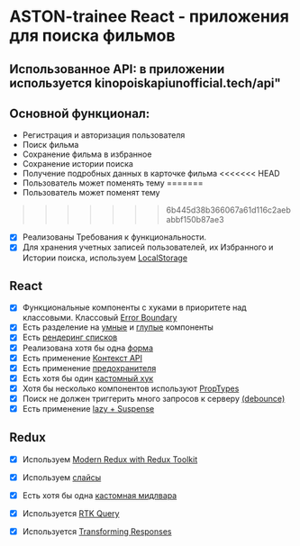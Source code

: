 # ASTON-trainee React - приложения для поиска фильмов
## Использованное API: в приложении используется kinopoiskapiunofficial.tech/api"

## Основной функционал: 
* Регистрация и авторизация пользователя
* Поиск фильма
* Сохранение фильма в избранное
* Сохранение истории поиска
* Получение подробных данных в карточке фильма
<<<<<<< HEAD
* Пользователь может поменять тему
=======
* Пользователь может поменят тему
>>>>>>> 6b445d38b366067a61d116c2aebabbf150b87ae3

- [x] Реализованы Требования к функциональности.
- [x] Для хранения учетных записей пользователей, их Избранного и Истории поиска, используем [LocalStorage](https://github.com/MarinaBrodiansky/Aston-trainee-REACT/blob/main/src/services/user.js)

## React
- [x] Функциональные компоненты c хуками в приоритете над классовыми. Классовый [Error Boundary](https://github.com/MarinaBrodiansky/Aston-trainee-REACT/blob/main/src/components/ErrorBoundary/ErrorBoundary.jsx)
- [x] Есть разделение на [умные](https://github.com/MarinaBrodiansky/Aston-trainee-REACT/blob/main/src/components/SearchForm/SearchForm.jsx) и [глупые](https://github.com/MarinaBrodiansky/Aston-trainee-REACT/blob/main/src/components/Footer/Footer.jsx) компоненты 
- [x] Есть [рендеринг списков](https://github.com/MarinaBrodiansky/Aston-trainee-REACT/blob/main/src/components/MoviesCardList/MoviesCardList.jsx)
- [x] Реализована хотя бы одна [форма](https://github.com/MarinaBrodiansky/Aston-trainee-REACT/blob/main/src/components/SearchForm/SearchForm.jsx) 
- [x] Есть применение [Контекст API](https://github.com/MarinaBrodiansky/Aston-trainee-REACT/blob/main/src/components/ThemeContext/ThemeContext.jsx)
- [x] Есть применение [предохранителя](https://github.com/MarinaBrodiansky/Aston-trainee-REACT/blob/main/src/main.jsx) 
- [x] Есть хотя бы один [кастомный хук](https://github.com/MarinaBrodiansky/Aston-trainee-REACT/blob/main/src/hooks/useDebounce.js)
- [x] Хотя бы несколько компонентов используют [PropTypes](https://github.com/MarinaBrodiansky/Aston-trainee-REACT/blob/main/src/components/ErrorBoundary/ErrorBoundary.jsx)
- [x] Поиск не должен триггерить много запросов к серверу [(debounce)](https://github.com/MarinaBrodiansky/Aston-trainee-REACT/blob/main/src/components/SearchForm/SearchForm.jsx)
- [x] Есть применение [lazy + Suspense](https://github.com/MarinaBrodiansky/Aston-trainee-REACT/blob/main/src/App.jsx)

## Redux
- [x] Используем [Modern Redux with Redux Toolkit](https://github.com/MarinaBrodiansky/Aston-trainee-REACT/blob/main/src/store/store.js) 
- [x] Используем [слайсы](https://github.com/MarinaBrodiansky/Aston-trainee-REACT/blob/main/src/store/reducers/userReducer.js)
- [x] Есть хотя бы одна [кастомная мидлвара](https://github.com/MarinaBrodiansky/Aston-trainee-REACT/blob/main/src/store/store.js)
- [x] Используется [RTK Query](https://github.com/MarinaBrodiansky/Aston-trainee-REACT/blob/main/src/services/movie.js)
- [x] Используется [Transforming Responses](https://github.com/MarinaBrodiansky/Aston-trainee-REACT/blob/main/src/services/movie.js)






